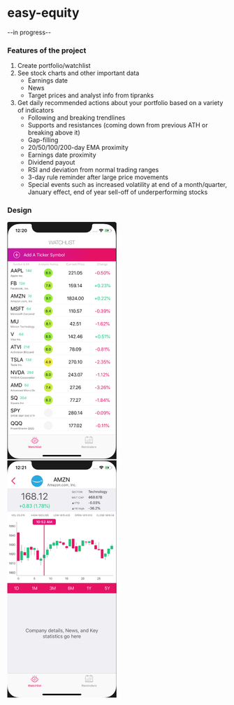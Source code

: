 # easy-equity

--in progress--

### Features of the project

1. Create portfolio/watchlist
2. See stock charts and other important data
   + Earnings date
   + News
   + Target prices and analyst info from tipranks
3. Get daily recommended actions about your portfolio based on a variety of indicators
   + Following and breaking trendlines
   + Supports and resistances (coming down from previous ATH or breaking above it)
   + Gap-filling
   + 20/50/100/200-day EMA proximity
   + Earnings date proximity
   + Dividend payout
   + RSI and deviation from normal trading ranges
   + 3-day rule reminder after large price movements
   + Special events such as increased volatility at end of a month/quarter, January effect, end of year sell-off of     underperforming stocks

### Design
<img src="screenshots/Watchlist_ss.png" width="250"/> &nbsp;&nbsp;&nbsp;&nbsp;&nbsp;<img src="screenshots/Details_ss.png" width="250"/>
